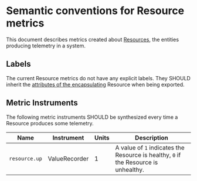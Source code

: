 # Semantic conventions for Resource metrics

This document describes metrics created about [Resources](../../resource/sdk.md), the entities
producing telemetry in a system.

## Labels

The current Resource metrics do not have any explicit labels. They SHOULD inherit the [attributes
of the encapsulating](../../resource/semantic_conventions/README.md) Resource when being exported.

## Metric Instruments

The following metric instruments SHOULD be synthesized every time a Resource produces some
telemetry.

| Name                 | Instrument    | Units        | Description |
|----------------------|---------------|--------------|-------------|
| `resource.up` | ValueRecorder | 1 | A value of `1` indicates the Resource is healthy, `0` if the Resource is unhealthy. |
